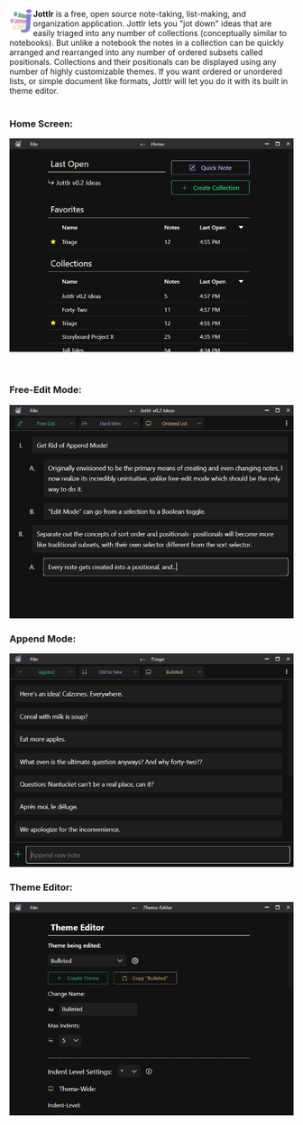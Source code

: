 <img width="42" src="app-icon.png" align="left" /> **Jottlr** is a free, open source note-taking, list-making, and organization application. Jottlr lets you "jot down" ideas that are easily triaged into any number of collections (conceptually similar to notebooks). But unlike a notebook the notes in a collection can be quickly arranged and rearranged into any number of ordered subsets called positionals. Collections and their positionals can be displayed using any number of highly customizable themes. If you want ordered or unordered lists, or simple document like formats, Jottlr will let you do it with its built in theme editor.
<br>
<br>
### Home Screen:
<p align="center">
  <img src="static/readme-img/homepage.png">
</p>
<br>

### Free-Edit Mode:
<p align="center">
  <img src="static/readme-img/freeedit.png">
</p>

### Append Mode:
<p align="center">
  <img src="static/readme-img/appendmode.png">
</p>


### Theme Editor:
<p align="center">
  <img src="static/readme-img/themeeditor.png">
</p>

